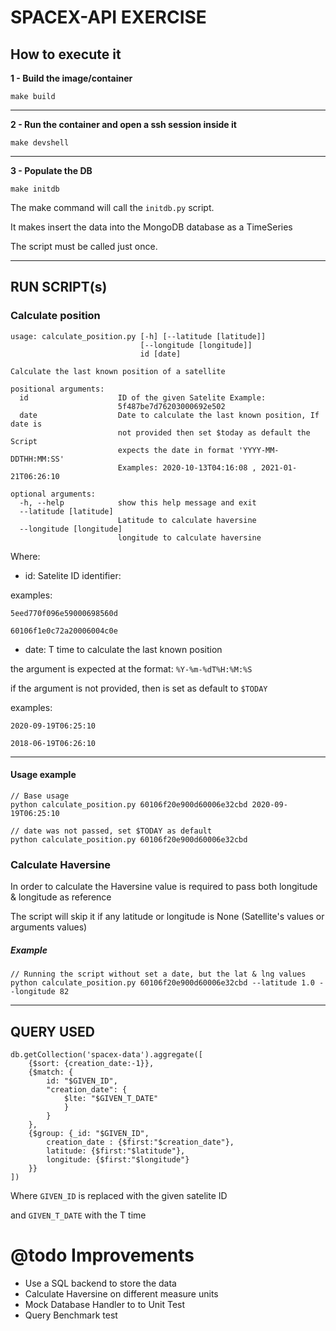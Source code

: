 # SPACEX-API EXERCISE

## How to execute it

**1 - Build the image/container**

```
make build
```
---

**2 - Run the container and open a ssh session inside it**

```
make devshell
```

---

**3 - Populate the DB**

```
make initdb
```

The make command will call the `initdb.py` script.

It makes insert the data into the MongoDB database as a TimeSeries

The script must be called just once.

---

## RUN SCRIPT(s)

### Calculate position

```
usage: calculate_position.py [-h] [--latitude [latitude]]
                             [--longitude [longitude]]
                             id [date]

Calculate the last known position of a satellite

positional arguments:
  id                    ID of the given Satelite Example:
                        5f487be7d76203000692e502
  date                  Date to calculate the last known position, If date is
                        not provided then set $today as default the Script
                        expects the date in format 'YYYY-MM-DDTHH:MM:SS'
                        Examples: 2020-10-13T04:16:08 , 2021-01-21T06:26:10

optional arguments:
  -h, --help            show this help message and exit
  --latitude [latitude]
                        Latitude to calculate haversine
  --longitude [longitude]
                        longitude to calculate haversine

```

Where: 

- id: Satelite ID identifier:

examples:

`5eed770f096e59000698560d`

`60106f1e0c72a20006004c0e`

- date: T time to calculate the last known position 

the argument is expected at the format: `%Y-%m-%dT%H:%M:%S`

if the argument is not provided, then is set as default to `$TODAY`

examples:

`2020-09-19T06:25:10`

`2018-06-19T06:26:10`

---

#### Usage example

```
// Base usage
python calculate_position.py 60106f20e900d60006e32cbd 2020-09-19T06:25:10

// date was not passed, set $TODAY as default
python calculate_position.py 60106f20e900d60006e32cbd 
```

### Calculate Haversine

In order to calculate the Haversine value is required to pass 
both longitude & longitude as reference

The script will skip it if any latitude or longitude is None
(Satellite's values or arguments values)

##### Example

```
// Running the script without set a date, but the lat & lng values
python calculate_position.py 60106f20e900d60006e32cbd --latitude 1.0 --longitude 82
```
---


## QUERY USED

``` 
db.getCollection('spacex-data').aggregate([
    {$sort: {creation_date:-1}},
    {$match: {
        id: "$GIVEN_ID", 
        "creation_date": {
            $lte: "$GIVEN_T_DATE"
            }
        }
    },
    {$group: {_id: "$GIVEN_ID",
        creation_date : {$first:"$creation_date"},
        latitude: {$first:"$latitude"},
        longitude: {$first:"$longitude"}
    }}
])
``` 
Where `GIVEN_ID` is replaced with the given satelite ID 

and `GIVEN_T_DATE` with the T time

# @todo Improvements

- Use a SQL backend to store the data
- Calculate Haversine on different measure units
- Mock Database Handler to to Unit Test
- Query Benchmark test

